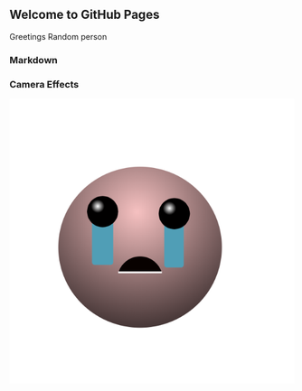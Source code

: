 ## Welcome to GitHub Pages
Greetings Random person
<script src="//360.vizor.io/scripts/embed.js" data-vizorurl="https://360.vizor.io/embed/v/b74q" ></script>
<script src="/scripts/embed.js" data-vizorurl="https://patches.vizor.io/embed/parks/dinner-2" ></script>
### Markdown

### Camera Effects

![filter](isaac.png?raw=true "Optional Title")






